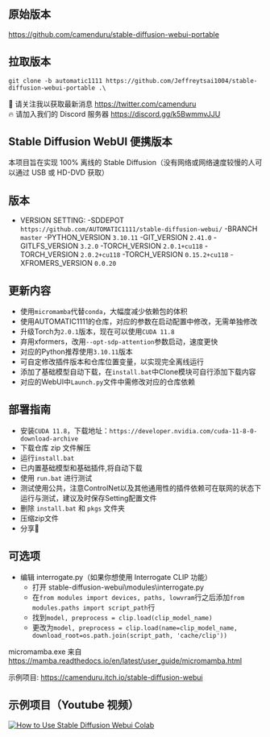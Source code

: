 ## 原始版本
https://github.com/camenduru/stable-diffusion-webui-portable
## 拉取版本
`git clone -b automatic1111 https://github.com/Jeffreytsai1004/stable-diffusion-webui-portable .\`

🐣 请关注我以获取最新消息 https://twitter.com/camenduru <br />
🔥 请加入我们的 Discord 服务器 https://discord.gg/k5BwmmvJJU

## Stable Diffusion WebUI 便携版本
本项目旨在实现 100% 离线的 Stable Diffusion（没有网络或网络速度较慢的人可以通过 USB 或 HD-DVD 获取）

## 版本
- VERSION SETTING:
-SDDEPOT                  `https://github.com/AUTOMATIC1111/stable-diffusion-webui/`
-BRANCH                   `master`
-PYTHON_VERSION           `3.10.11`
-GIT_VERSION              `2.41.0`
-GITLFS_VERSION           `3.2.0`
-TORCH_VERSION            `2.0.1+cu118`
-TORCH_VERSION            `2.0.2+cu118`
-TORCH_VERSION            `0.15.2+cu118`
-XFROMERS_VERSION         `0.0.20`

## 更新内容
- 使用`micromamba`代替`conda`，大幅度减少依赖包的体积
- 使用AUTOMATIC1111的仓库，对应的参数在启动配置中修改，无需单独修改
- 升级Torch为`2.0.1`版本，现在可以使用`CUDA 11.8`
- 弃用xformers，改用`--opt-sdp-attention`参数启动，速度更快
- 对应的Python推荐使用`3.10.11`版本
- 可自定修改插件版本和仓库位置变量，以实现完全离线运行
- 添加了基础模型自动下载，在`install.bat`中Clone模块可自行添加下载内容
- 对应的WebUI中`Launch.py`文件中需修改对应的仓库依赖

## 部署指南
- 安装`CUDA 11.8`，下载地址：`https://developer.nvidia.com/cuda-11-8-0-download-archive`
- 下载仓库 zip 文件解压
- 运行`install.bat`
- 已内置基础模型和基础插件,将自动下载
- 使用 `run.bat` 进行测试
- 测试使用公共，注意ControlNet以及其他通用性的插件依赖可在联网的状态下运行与测试，建议及时保存Setting配置文件
- 删除 `install.bat` 和 `pkgs` 文件夹
- 压缩zip文件
- 分享🎉

## 可选项
- 编辑 interrogate.py（如果你想使用 Interrogate CLIP 功能）
    - 打开 stable-diffusion-webui\modules\interrogate.py
    - 在`from modules import devices, paths, lowvram`行之后添加`from modules.paths import script_path`行
    - 找到`model, preprocess = clip.load(clip_model_name)`
    - 更改为`model, preprocess = clip.load(name=clip_model_name, download_root=os.path.join(script_path, 'cache/clip'))`

micromamba.exe 来自 https://mamba.readthedocs.io/en/latest/user_guide/micromamba.html

示例项目: https://camenduru.itch.io/stable-diffusion-webui

## 示例项目（Youtube 视频）
[![How to Use Stable Diffusion Webui Colab](https://i.imgur.com/Zi3LsXj.jpg)](https://www.youtube.com/watch?v=PHZ0VC_Losk)
